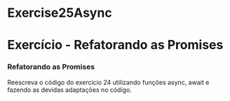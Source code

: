 # Exercise25Async

# Exercício - Refatorando as Promises

### Refatorando as Promises

Reescreva o código do exercício 24 utilizando funções async, await e fazendo as devidas adaptações no código.
